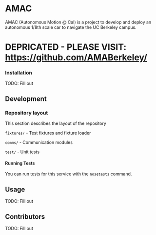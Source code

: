 # AMAC

AMAC (Autonomous Motion @ Cal) is a project to develop and deploy an autonomous 1/8th scale car to navigate the UC Berkeley campus.

# DEPRICATED - PLEASE VISIT: https://github.com/AMABerkeley/

### Installation

TODO: Fill out

## Development

### Repository layout
This section describes the layout of the repository

`fixtures/` - Test fixtures and fixture loader

`comms/` - Communication modules

`test/` - Unit tests


#### Running Tests

You can run tests for this service with the `nosetests` command.

## Usage

TODO: Fill out

## Contributors

TODO: Fill out


